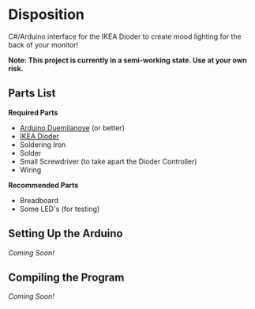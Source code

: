 Disposition
===========

C#/Arduino interface for the IKEA Dioder to create mood lighting for the back of your monitor!

**Note: This project is currently in a semi-working state. Use at your own risk.**

Parts List
----------

**Required Parts**
- [Arduino Duemilanove](http://arduino.cc/en/Main/arduinoBoardDuemilanove) (or better)
- [IKEA Dioder](http://www.ikea.com/us/en/catalog/products/50192365/)
- Soldering Iron
- Solder
- Small Screwdriver (to take apart the Dioder Controller)
- Wiring

**Recommended Parts**
- Breadboard
- Some LED's (for testing)

Setting Up the Arduino
----------------------

*Coming Soon!*

Compiling the Program
---------------------

*Coming Soon!*
